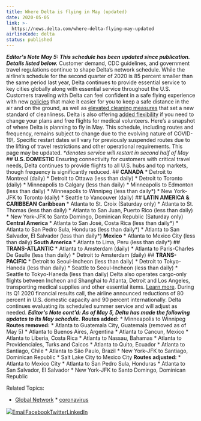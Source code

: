```yaml
---
title: Where Delta is flying in May (updated)
date: 2020-05-05
link: >-
  https://news.delta.com/where-delta-flying-may-updated
airlineCode: delta
status: published
---
```

_**Editor's Note May 5: This schedule has been updated since publication. Details listed below.**_ Customer demand, CDC guidelines, and government travel regulations continue to shape Delta’s network schedule. While the airline’s schedule for the second quarter of 2020 is 85 percent smaller than the same period last year, Delta continues to provide essential service to key cities globally along with essential service throughout the U.S. Customers traveling with Delta can feel confident in a safe flying experience with new [policies](https://news.delta.com/delta-blocking-middle-seats-pausing-automatic-advance-upgrades-and-more-enable-social-distancing) that make it easier for you to keep a safe distance in the air and on the ground, as well as [elevated cleaning measures](https://news.delta.com/delta-clean-delivers-new-standard-airline-cleanliness-now-and-always) that set a new standard of cleanliness. Delta is also offering [added flexibility](https://news.delta.com/delta-extends-change-fee-waivers-onboard-social-distancing-free-travel-medical-volunteers) if you need to change your plans and free flights for medical volunteers. Here’s a snapshot of where Delta is planning to fly in May. This schedule, including routes and frequency, remains subject to change due to the evolving nature of COVID-19\\. Specific restart dates will vary for previously suspended routes due to the lifting of travel restrictions and other operational requirements. This page may be updated. _*denotes service will restart in second half of May_ ## **U.S. DOMESTIC** Ensuring connectivity for customers with critical travel needs, Delta continues to provide flights to all U.S. hubs and top markets, though frequency is significantly reduced. ## **CANADA** * Detroit to Montreal (daily) * Detroit to Ottawa (less than daily) * Detroit to Toronto (daily) * Minneapolis to Calgary (less than daily) * Minneapolis to Edmonton (less than daily) * Minneapolis to Winnipeg (less than daily*) * New York-JFK to Toronto (daily) * Seattle to Vancouver (daily) ## **LATIN AMERICA & CARIBBEAN** **Caribbean** * Atlanta to St. Croix (Saturday only) * Atlanta to St. Thomas (less than daily) * Atlanta to San Juan, Puerto Rico (less than daily) * New York-JFK to Santo Domingo, Dominican Republic (Saturday only) **Central America** * Atlanta to San José, Costa Rica (less than daily*) * Atlanta to San Pedro Sula, Honduras (less than daily*) * Atlanta to San Salvador, El Salvador (less than daily*) **Mexico** * Atlanta to Mexico City (less than daily) **South America** * Atlanta to Lima, Peru (less than daily*) ## **TRANS-ATLANTIC** * Atlanta to Amsterdam (daily) * Atlanta to Paris-Charles De Gaulle (less than daily) * Detroit to Amsterdam (daily) ## **TRANS-PACIFIC** * Detroit to Seoul-Incheon (less than daily) * Detroit to Tokyo-Haneda (less than daily) * Seattle to Seoul-Incheon (less than daily) * Seattle to Tokyo-Haneda (less than daily) Delta also operates cargo-only flights between Incheon and Shanghai to Atlanta, Detroit and Los Angeles, transporting medical supplies and other essential items. [Learn more](https://news.delta.com/delta-doubles-asia-cargo-only-flights-adds-atlanta-gateway). During its Q1 2020 financial results call, the airline announced reductions of 80 percent in U.S. domestic capacity and 90 percent internationally. Delta continues evaluating its scheduled summer service and will adjust as needed. _**Editor's Note cont'd: As of May 5, Delta has made the following updates to its May schedule.**_ **Routes added:** * Minneapolis to Winnipeg **Routes removed:** * Atlanta to Guatemala City, Guatemala (removed as of May 5) * Atlanta to Buenos Aires, Argentina * Atlanta to Cancun, Mexico * Atlanta to Liberia, Costa Rica * Atlanta to Nassau, Bahamas * Atlanta to Providenciales, Turks and Caicos * Atlanta to Quito, Ecuador * Atlanta to Santiago, Chile * Atlanta to São Paulo, Brazil * New York-JFK to Santiago, Dominican Republic * Salt Lake City to Mexico City **Routes adjusted:** * Atlanta to Mexico City * Atlanta to San Pedro Sula, Honduras * Atlanta to San Salvador, El Salvador * New York-JFK to Santo Domingo, Dominican Republic 

Related Topics:

* [Global Network](/tags/global-network) * [coronavirus](/tags/coronavirus) 

[![](/themes/custom/dnh/images/svg/share.svg)](https://www.addtoany.com/share#url=https%3A%2F%2Fnews.delta.com%2Fwhere-delta-flying-may-updated&title;=Where%20Delta%20is%20flying%20in%20May%20(updated))[Email](/#email)[Facebook](/#facebook)[Twitter](/#twitter)[LinkedIn](/#linkedin)
